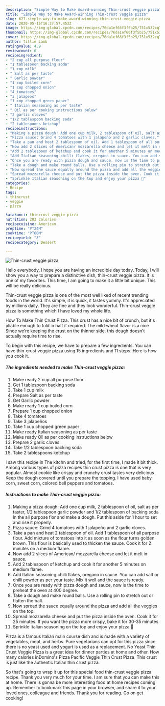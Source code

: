 ```yaml
---
description: "Simple Way to Make Award-winning Thin-crust veggie pizza"
title: "Simple Way to Make Award-winning Thin-crust veggie pizza"
slug: 627-simple-way-to-make-award-winning-thin-crust-veggie-pizza
date: 2020-05-15T16:27:57.453Z
image: https://img-global.cpcdn.com/recipes/76da1ef66f3f5b25/751x532cq70/thin-crust-veggie-pizza-recipe-main-photo.jpg
thumbnail: https://img-global.cpcdn.com/recipes/76da1ef66f3f5b25/751x532cq70/thin-crust-veggie-pizza-recipe-main-photo.jpg
cover: https://img-global.cpcdn.com/recipes/76da1ef66f3f5b25/751x532cq70/thin-crust-veggie-pizza-recipe-main-photo.jpg
author: Tillie Lamb
ratingvalue: 4.9
reviewcount: 6
recipeingredient:
- "2 cup all purpose flour"
- "1 tablespoon backing soda"
- "1 cup milk"
- " Salt as per taste"
- " Garlic powder"
- "1 cup boiled corn"
- "1 cup chopped onion"
- "4 tomatoes"
- "3 jalapeos"
- "1 cup chopped green paper"
- " Italian seasoning as per taste"
- " Oil as per cooking instructions below"
- "2 garlic cloves"
- "1/2 tablespoon backing soda"
- "2 tablespoons ketchup"
recipeinstructions:
- "Making a pizza dough: Add one cup milk, 2 tablespoon of oil, salt as per taster, 1/2 tablespoon garlic powder and 1/2 tablespoon of backing soda in the all purpose flor and make a dough. Put this aside for 1 hour to set and rise it properly."
- "Pizza sauce: Grind 4 tomatoes with 1 jalapeño and 2 garlic cloves."
- "Take a pan and heat 2 tablespoon of oil. Add 1 tablespoon of all purpose flour. Add mixture of tomatoes into it as soon as the flour turns golden brown. This flour is basically used to thicken the sauce. Cook it for 2 minutes on a medium flame."
- "Now add 2 slices of American/ mozzarella cheese and let it melt in sauce."
- "Add 2 tablespoon of ketchup and cook it for another 5 minutes on medium flame."
- "Add Italian seasoning chilli flakes, oregano in sauce. You can add salt or chilli powder as per your taste. Mix it well and the sauce is ready."
- "Once you are ready with pizza dough and sauce, now is the time to preheat the oven at 400 degree."
- "Take a dough and make round balls. Use a rolling pin to stretch out or flatten the ball."
- "Now spread the sauce equally around the pizza and add all the veggies on the top."
- "Spread mozzarella cheese and put the pizza inside the oven. Cook it for 25 minutes. If you want the pizza more crispy, bake it for 30-35 minutes."
- "Sprinkle Italian seasoning on the top and enjoy your pizza 🙂"
categories:
- Recipe
tags:
- thincrust
- veggie
- pizza

katakunci: thincrust veggie pizza 
nutrition: 203 calories
recipecuisine: American
preptime: "PT24M"
cooktime: "PT60M"
recipeyield: "3"
recipecategory: Dessert

---
```



![Thin-crust veggie pizza](https://img-global.cpcdn.com/recipes/76da1ef66f3f5b25/751x532cq70/thin-crust-veggie-pizza-recipe-main-photo.jpg)

Hello everybody, I hope you are having an incredible day today. Today, I will show you a way to prepare a distinctive dish, thin-crust veggie pizza. It is one of my favorites. This time, I am going to make it a little bit unique. This will be really delicious.

Thin-crust veggie pizza is one of the most well liked of recent trending foods in the world. It's simple, it is quick, it tastes yummy. It's appreciated by millions daily. They are fine and they look wonderful. Thin-crust veggie pizza is something which I have loved my whole life.

How To Make Thin Crust Pizza. This crust has a nice bit of crunch, but it&#39;s pliable enough to fold in half if required. The mild wheat flavor is a nice Since we&#39;re keeping the crust on the thinner side, this dough doesn&#39;t actually require time to rise.


To begin with this recipe, we have to prepare a few ingredients. You can have thin-crust veggie pizza using 15 ingredients and 11 steps. Here is how you cook it.

<!--inarticleads1-->

##### The ingredients needed to make Thin-crust veggie pizza:

1. Make ready 2 cup all purpose flour
1. Get 1 tablespoon backing soda
1. Take 1 cup milk
1. Prepare  Salt as per taste
1. Get  Garlic powder
1. Make ready 1 cup boiled corn
1. Prepare 1 cup chopped onion
1. Take 4 tomatoes
1. Take 3 jalapeños
1. Take 1 cup chopped green paper
1. Make ready  Italian seasoning as per taste
1. Make ready  Oil as per cooking instructions below
1. Prepare 2 garlic cloves
1. Take 1/2 tablespoon backing soda
1. Take 2 tablespoons ketchup


I saw this recipe in The kitchn and tried, for the first time, I made it bit thick. Among various types of pizza recipes thin crust pizza is one that is very popular. Almost cookie like crispy and crunchy crust tastes very delicious Keep the dough covered until you prepare the topping. I have used baby corn, sweet corn, colored bell peppers and tomatoes. 

<!--inarticleads2-->

##### Instructions to make Thin-crust veggie pizza:

1. Making a pizza dough: Add one cup milk, 2 tablespoon of oil, salt as per taster, 1/2 tablespoon garlic powder and 1/2 tablespoon of backing soda in the all purpose flor and make a dough. Put this aside for 1 hour to set and rise it properly.
1. Pizza sauce: Grind 4 tomatoes with 1 jalapeño and 2 garlic cloves.
1. Take a pan and heat 2 tablespoon of oil. Add 1 tablespoon of all purpose flour. Add mixture of tomatoes into it as soon as the flour turns golden brown. This flour is basically used to thicken the sauce. Cook it for 2 minutes on a medium flame.
1. Now add 2 slices of American/ mozzarella cheese and let it melt in sauce.
1. Add 2 tablespoon of ketchup and cook it for another 5 minutes on medium flame.
1. Add Italian seasoning chilli flakes, oregano in sauce. You can add salt or chilli powder as per your taste. Mix it well and the sauce is ready.
1. Once you are ready with pizza dough and sauce, now is the time to preheat the oven at 400 degree.
1. Take a dough and make round balls. Use a rolling pin to stretch out or flatten the ball.
1. Now spread the sauce equally around the pizza and add all the veggies on the top.
1. Spread mozzarella cheese and put the pizza inside the oven. Cook it for 25 minutes. If you want the pizza more crispy, bake it for 30-35 minutes.
1. Sprinkle Italian seasoning on the top and enjoy your pizza 🙂


Pizza is a famous Italian main course dish and is made with a variety of vegetables, meat, and herbs. Pure vegetarians can opt for this pizza since there is no yeast used and yogurt is used as a replacement. No Yeast Thin Crust Veggie Pizza is a great idea for dinner parties at home and other. How many calories inDomino&#39;s Pizza Pacific Veggie Thin Crust Pizza. This crust is just like the authentic Italian thin crust pizza. 

So that's going to wrap it up for this special food thin-crust veggie pizza recipe. Thank you very much for your time. I am sure that you can make this at home. There is gonna be more interesting food at home recipes coming up. Remember to bookmark this page in your browser, and share it to your loved ones, colleague and friends. Thank you for reading. Go on get cooking!
